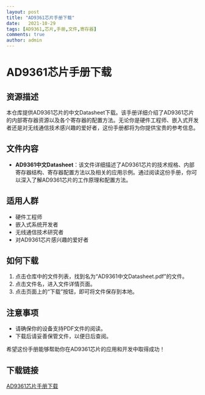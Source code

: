 ```yaml
---
layout: post
title: "AD9361芯片手册下载"
date:   2021-10-29
tags: [AD9361,芯片,手册,文件,寄存器]
comments: true
author: admin
---
```

# AD9361芯片手册下载

## 资源描述

本仓库提供AD9361芯片的中文Datasheet下载。该手册详细介绍了AD9361芯片的内部寄存器资源以及各个寄存器的配置方法。无论你是硬件工程师、嵌入式开发者还是对无线通信技术感兴趣的爱好者，这份手册都将为你提供宝贵的参考信息。

## 文件内容

- **AD9361中文Datasheet**：该文件详细描述了AD9361芯片的技术规格、内部寄存器结构、寄存器配置方法以及相关的应用示例。通过阅读这份手册，你可以深入了解AD9361芯片的工作原理和配置方法。

## 适用人群

- 硬件工程师
- 嵌入式系统开发者
- 无线通信技术研究者
- 对AD9361芯片感兴趣的爱好者

## 如何下载

1. 点击仓库中的文件列表，找到名为“AD9361中文Datasheet.pdf”的文件。
2. 点击文件名，进入文件详情页面。
3. 点击页面上的“下载”按钮，即可将文件保存到本地。

## 注意事项

- 请确保你的设备支持PDF文件的阅读。
- 下载后请妥善保管文件，以便日后查阅。

希望这份手册能够帮助你在AD9361芯片的应用和开发中取得成功！

## 下载链接

[AD9361芯片手册下载](https://pan.quark.cn/s/7aabfe45c437)